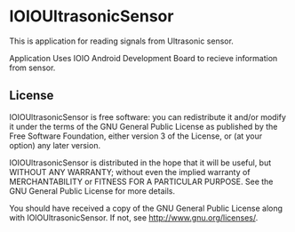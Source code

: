 IOIOUltrasonicSensor
====================

This is application for reading signals from Ultrasonic sensor.

Application Uses IOIO Android Development Board to recieve information from sensor.


License
-------

IOIOUltrasonicSensor is free software: you can redistribute it and/or modify
it under the terms of the GNU General Public License as published by
the Free Software Foundation, either version 3 of the License, or
(at your option) any later version.

IOIOUltrasonicSensor is distributed in the hope that it will be useful,
but WITHOUT ANY WARRANTY; without even the implied warranty of
MERCHANTABILITY or FITNESS FOR A PARTICULAR PURPOSE.  See the
GNU General Public License for more details.

You should have received a copy of the GNU General Public License
along with IOIOUltrasonicSensor.  If not, see <http://www.gnu.org/licenses/>.


